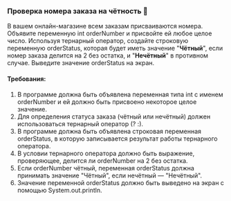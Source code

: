 
### Проверка номера заказа на чётность 🛒

В вашем онлайн-магазине всем заказам присваиваются номера. Объявите переменную int orderNumber и присвойте ей любое целое число. Используя тернарный оператор, создайте строковую переменную orderStatus, которая будет иметь значение "**Чётный**", если номер заказа делится на 2 без остатка, и "**Нечётный**" в противном случае. Выведите значение orderStatus на экран.

#### Требования:
1. В программе должна быть объявлена переменная типа int с именем orderNumber и ей должно быть присвоено некоторое целое значение. 
2. Для определения статуса заказа (чётный или нечётный) должен использоваться тернарный оператор (? :). 
3. В программе должна быть объявлена строковая переменная orderStatus, в которую записывается результат работы тернарного оператора. 
4. В условии тернарного оператора должно быть выражение, проверяющее, делится ли orderNumber на 2 без остатка. 
5. Если orderNumber чётный, переменная orderStatus должна принимать значение "Чётный", если нечётный — "Нечётный". 
6. Значение переменной orderStatus должно быть выведено на экран с помощью System.out.println.